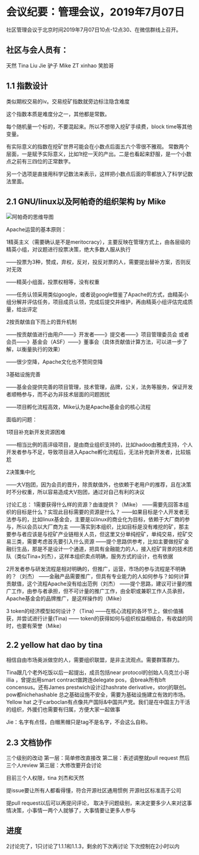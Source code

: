 
# 会议纪要：管理会议，2019年7月07日
社区管理会议于北京时间2019年7月07日10点-12点30、在微信群线上召开。

## 社区与会人员有：
天然
Tina
Liu Jie
驴子
Mike
ZT
xinhao
笑脸哥


## 1.1 指数设计

类似期权交易的iv。交易挖矿指数就旁边标注隐含难度

这个指数本质是难度分之一，其他都是常数。

每个随机量一个标的，不要混起来。所以不想带入挖矿手续费，block time等其他变量。

有实际意义的指数在挖矿世界可能会在小数点后面五六个零很不雅观。
常数两个层面，一是赋予实际意义，比如1t挖一天的产出。二是也看起来舒服，是一个小数点之前有三四位的正常数字。

另一个选项是直接用科学记数法来表示，这样把小数点后面的零都放入了科学记数法里面。


## 2.1 GNU/linux以及阿帕奇的组织架构 by Mike

![阿帕奇的思维导图](https://github.com/carboclan/pm/blob/master/notes/images/apache-arch.png)

Apache运营的基本原则：

1精英主义（需要确认是不是meritocracy），主要反映在管理方式上，由各层级的精英小组，对议题进行投票决策，绝大多数人服从执行

——投票为3种，赞成，弃权，反对，投反对票的人，需要提出替补方案，否则反对无效

——精英小组面，投票权相等，没有权重

——任务认领采用类似google，或者说google借鉴了Apache的方式，由精英小组分解并评估任务，项目成员认领，完成后提交并维护，再由精英小组评估完成质量，给出评定

2按贡献值自下而上的晋升机制

——按贡献值进行由用户——》开发者——》提交者——》项目管理委员会 或者 会员——》基金会（ASF）——》董事会（具体贡献值计算方法，可以进一步了解，以衡量执行的效果）

——很少空降，Apache文化也不赞同空降

3基础设施完善

——基金会提供完善的项目管理，技术管理，品牌，公关，法务等服务，保证开发者顺畅参与，而不必为非技术层面的问题困扰

——项目孵化流程高效，Mike认为是Apache基金会的核心流程


面临的问题：

1项目补充新开发资源困难

——相当比例的高评级项目，是由商业组织支持的，比如hadoo由雅虎支持，个人开发者参与不足，导致项目进入Apache孵化流程后，无法补充新开发者，比较尴尬

2决策集中化

——大V抱团，因为会员的晋升，除贡献值外，也依赖于老用户的推荐，且在决策时不分权重，所以容易造成大V抱团，通过对自己有利的决议


讨论汇总：
1需要获得什么样的资源？由谁提供？（Mike）
——需要先回答本组织的目标是什么？实现此目标需要的资源是什么？
——如果目标是个人开发者无法参与的，比如linux基金会，主要是以linux的商业化为目标，依赖于大厂商的参与，所以会员以大厂商为主
——落实到本组织，比如目标是没有难挖的矿，那主要参与者应该是与挖矿产业链相关人员，但这里又分单纯挖矿，单纯交易，挖矿交易三类，需要考虑首先要引入什么资源
——提个思路供参考，比如主要做挖矿金融衍生品，那是不是设计一个通道，把具有金融能力的人，接入挖矿背景的技术团队（类似Tina+刘杰），这样本组织卖点明确，服务方式的设计，也有依据

2开发者参与研发流程是相对明确的，但推广，运营，市场的参与流程是不明确的？（刘杰）
——金融产品需要推广，但具有专业能力的人如何参与？如何计算贡献值，这个流程Apache没有给出范例（刘杰）
——提个思路，建议可计量的推广工作，由参与者承担，但不可计量的推广工作，由全职或兼职工作人员承担，Apache基金会的品牌推广，是这样操作的（Mike）

3 token的经济模型如何设计？（Tina)
——在核心流程的各环节上，做价值捕获，并尝试进行计量(Tina)
—— token的获得如何与组织权益相结合，有收益的同时，也要有荣誉（Mike）





## 2.2 yellow hat dao by tina
相信自由市场奥派做空的人，需要组织联盟，是非主流观点。需要群策群力。

Tina跟几个老外吃饭以后一起提出，成员包括near protocol的创始人乌克兰小哥illia ，曾提出用smart contract做跨连delegate pos，会break所有bft concensus。还有James prestwich设计过hashrate derivative，storj的联创。pow都nichehashable
总之基础设施不安全，需要为基础设施建立有效的市场。
Yellow hat 之于carboclan有点像共产国际&中国共产党。我们是在中国主力干活的组织，外援们也需要有归属，方便大家一起做事

Jie：名字有点怪，白帽黑帽只是tag不是名字，不会这么自称。

## 2.3 文档协作
三个级别的改动
第一层：简单修改直接改
第二层：表述调整就pull request 然后三个人review
第三层：大修改要开会讨论

目前三个人权限，tina 刘杰和天然

提issue要让所有人都看得懂，符合开源社区通用惯例
开源社区标准高于公司

提pull request以后可以再提问评论，
取决于问题级别，来决定要多少人来对这事情决策，小事情一两个人就够了，大事情要让更多人参与


## 进度
2讨论完了，1只讨论了1.1.1和1.1.3，剩余的下次再讨论
下次控制在2小时以内
